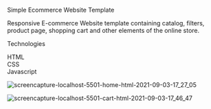 Simple Ecommerce Website Template

Responsive E-commerce Website  template containing catalog, filters, product page, shopping cart and other elements of the online store.

Technologies

HTML </br>
CSS  </br>
Javascript </br>



![screencapture-localhost-5501-home-html-2021-09-03-17_27_05](https://user-images.githubusercontent.com/67863031/132003833-01597545-78eb-4b4d-bc8f-ad6ae854dbf0.png)

![screencapture-localhost-5501-cart-html-2021-09-03-17_46_47](https://user-images.githubusercontent.com/67863031/132004065-528c348b-f914-4810-9df2-0b17829d39d4.png)




